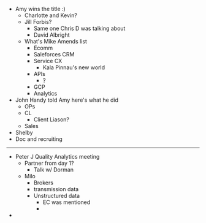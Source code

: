 - Amy wins the title :)
	- Charlotte and Kevin?
	- Jill Forbis?
		- Same one Chris D was talking about
		- David Albright
	- What's Mike Amends list
		- Ecomm
		- Saleforces CRM
		- Service CX
			- Kala Pinnau's new world
		- APIs
			- ?
		- GCP
		- Analytics
- John Handy told Amy here's what he did
	- OPs
	- CL
		- Client Liason?
	- Sales
- Shelby
- Doc and recruiting
- ---
- Peter J Quality Analytics meeting
	- Partner from day 1?
		- Talk w/ Dorman
	- Milo
		- Brokers
		- transmission data
		- Unstructured data
			- EC was mentioned
			-
-